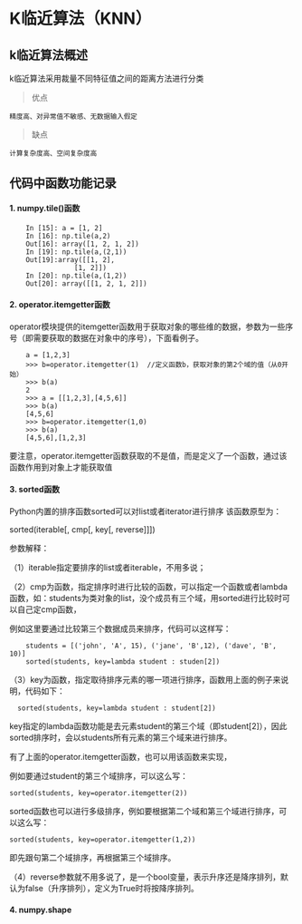 # K临近算法（KNN）
## k临近算法概述
k临近算法采用裁量不同特征值之间的距离方法进行分类
> 优点

	精度高、对异常值不敏感、无数据输入假定

> 缺点

	计算复杂度高、空间复杂度高

## 代码中函数功能记录
#### 1. numpy.tile()函数

		In [15]: a = [1, 2]
		In [16]: np.tile(a,2)
		Out[16]: array([1, 2, 1, 2])
		In [19]: np.tile(a,(2,1))
		Out[19]:array([[1, 2],
					[1, 2]])
		In [20]: np.tile(a,(1,2))
		Out[20]: array([[1, 2, 1, 2]])
#### 2. operator.itemgetter函数
operator模块提供的itemgetter函数用于获取对象的哪些维的数据，参数为一些序号（即需要获取的数据在对象中的序号），下面看例子。
	
		a = [1,2,3] 
		>>> b=operator.itemgetter(1)  //定义函数b，获取对象的第2个域的值（从0开始）
		>>> b(a) 
		2 
		>>> a = [[1,2,3],[4,5,6]]
		>>> b(a)
		[4,5,6]
		>>> b=operator.itemgetter(1,0)
		>>> b(a)
		[4,5,6],[1,2,3]

要注意，operator.itemgetter函数获取的不是值，而是定义了一个函数，通过该函数作用到对象上才能获取值

#### 3. sorted函数
Python内置的排序函数sorted可以对list或者iterator进行排序
该函数原型为：

sorted(iterable[, cmp[, key[, reverse]]])

参数解释：

（1）iterable指定要排序的list或者iterable，不用多说；

（2）cmp为函数，指定排序时进行比较的函数，可以指定一个函数或者lambda函数，如：students为类对象的list，没个成员有三个域，用sorted进行比较时可以自己定cmp函数，

例如这里要通过比较第三个数据成员来排序，代码可以这样写：

		students = [('john', 'A', 15), ('jane', 'B',12), ('dave', 'B', 10)]
		sorted(students, key=lambda student : studen[2])
（3）key为函数，指定取待排序元素的哪一项进行排序，函数用上面的例子来说明，代码如下：

      sorted(students, key=lambda student : student[2])
      
key指定的lambda函数功能是去元素student的第三个域（即student[2]），因此sorted排序时，会以students所有元素的第三个域来进行排序。

有了上面的operator.itemgetter函数，也可以用该函数来实现，

例如要通过student的第三个域排序，可以这么写：

	sorted(students, key=operator.itemgetter(2)) 

sorted函数也可以进行多级排序，例如要根据第二个域和第三个域进行排序，可以这么写：

	sorted(students, key=operator.itemgetter(1,2))

即先跟句第二个域排序，再根据第三个域排序。

（4）reverse参数就不用多说了，是一个bool变量，表示升序还是降序排列，默认为false（升序排列），定义为True时将按降序排列。
#### 4. numpy.shape
